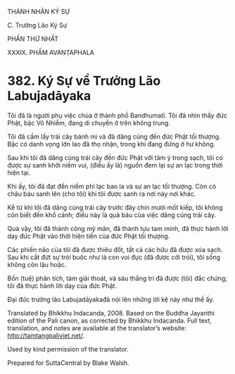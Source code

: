 THÁNH NHÂN KÝ SỰ

C. Trưởng Lão Ký Sự

PHẦN THỨ NHẤT

XXXIX. PHẨM AVAṆṬAPHALA

# 382\. Ký Sự về Trưởng Lão Labujadāyaka

Tôi đã là người phụ việc chùa ở thành phố Bandhumatī. Tôi đã nhìn thấy đức Phật, bậc Vô Nhiễm, đang di chuyển ở trên không trung.

Tôi đã cầm lấy trái cây bánh mì và đã dâng cúng đến đức Phật tối thượng. Bậc có danh vọng lớn lao đã thọ nhận, trong khi đang đứng ở hư không.

Sau khi tôi đã dâng cúng trái cây đến đức Phật với tâm ý trong sạch, tôi có được sự sanh khởi niềm vui, (điều ấy là) nguồn đem lại sự an lạc trong thời hiện tại.

Khi ấy, tôi đã đạt đến niềm phỉ lạc bao la và sự an lạc tối thượng. Còn có châu báu sanh lên (cho tôi) khi tôi được sanh ra nơi này nơi khác.

Kể từ khi tôi đã dâng cúng trái cây trước đây chín mươi mốt kiếp, tôi không còn biết đến khổ cảnh; điều này là quả báu của việc dâng cúng trái cây.

Quả vậy, tôi đã thành công mỹ mãn, đã thành tựu tam minh, đã thực hành lời dạy đức Phật vào thời hiện tiền của đức Phật tối thượng.

Các phiền não của tôi đã được thiêu đốt, tất cả các hữu đã được xóa sạch. Sau khi cắt đứt sự trói buộc như là con voi đực (đã được cởi trói), tôi sống không còn lậu hoặc.

Bốn (tuệ) phân tích, tám giải thoát, và sáu thắng trí đã được (tôi) đắc chứng; tôi đã thực hành lời dạy của đức Phật.

Đại đức trưởng lão Labujadāyakađã nói lên những lời kệ này như thế ấy.

Translated by Bhikkhu Indacanda, 2008. Based on the Buddha Jayanthi edition of the Pali canon, as corrected by Bhikkhu Indacanda. Full text, translation, and notes are available at the translator’s website: http://tamtangpaliviet.net/.

Used by kind permission of the translator.

Prepared for SuttaCentral by Blake Walsh.